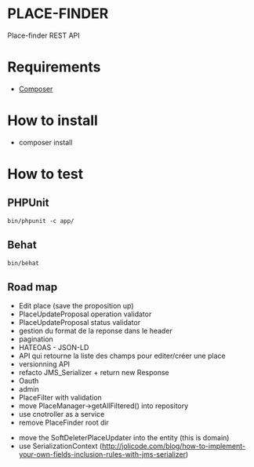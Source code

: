 PLACE-FINDER
============

Place-finder REST API

# Requirements

- [Composer](https://getcomposer.org/doc/00-intro.md#globally)

# How to install

- composer install

# How to test

## PHPUnit

    bin/phpunit -c app/

## Behat

    bin/behat

## Road map

- Edit place (save the proposition up)
- PlaceUpdateProposal operation validator
- PlaceUpdateProposal status validator
- gestion du format de la reponse dans le header
- pagination
- HATEOAS - JSON-LD
- API qui retourne la liste des champs pour editer/créer une place
- versionning API
- refacto JMS_Serializer + return new Response
- Oauth
- admin
- PlaceFilter with validation
- move PlaceManager->getAllFiltered() into repository
- use cnotroller as a service
- remove PlaceFinder root dir
+ move the SoftDeleterPlaceUpdater into the entity (this is domain)
+ use SerializationContext (http://jolicode.com/blog/how-to-implement-your-own-fields-inclusion-rules-with-jms-serializer)
